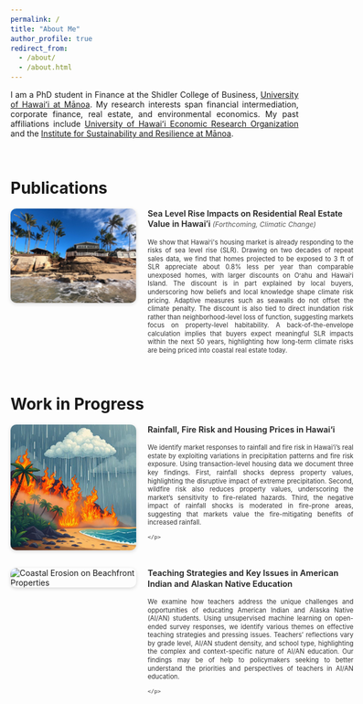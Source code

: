 ```yaml
---
permalink: /
title: "About Me"
author_profile: true
redirect_from: 
  - /about/
  - /about.html
---
```



<div style="text-align: justify;">
  
I am a PhD student in Finance at the Shidler College of Business, <a href="https://manoa.hawaii.edu/">University of Hawaiʻi at Mānoa</a>. My research interests span financial intermediation, corporate finance, real estate, and environmental economics. My past affiliations include <a href="https://uhero.hawaii.edu/">University of Hawaiʻi Economic Research Organization</a> and the <a href="https://manoa.hawaii.edu/isr/">Institute for Sustainability and Resilience at Mānoa</a>.


</div>


<div style="margin-top: 5em;"></div>


Publications
======

<div style="display: flex; align-items: flex-start; gap: 20px; margin-bottom: 2em; flex-wrap: nowrap; min-width: 600px;">
  <!-- Left Image -->
  <div style="flex: 0 0 220px; min-width: 220px;">
    <img src="https://raw.githubusercontent.com/talalkhan1999/talalkhan1999.github.io/master/images/SLR.jpg" 
         alt="Coastal Erosion on Beachfront Properties" 
         style="width: 100%; height: auto; border-radius: 10px; box-shadow: 0 2px 6px rgba(0,0,0,0.15);">
  </div>
  <!-- Text Section -->
  <div style="flex: 1; line-height: 1.3; font-size: 0.7rem; color: #333; text-align: justify;">
    <h3 style="margin-top: 0; font-size: 0.9rem; font-weight: 600; color: #222; text-align: left;">
      Sea Level Rise Impacts on Residential Real Estate Value in Hawaiʻi
      <em style="font-weight: 400; font-size: 0.75rem; color: #555;"> (Forthcoming, <i>Climatic Change</i>)</em>
    </h3>
    <p style="margin: 0; font-size: 0.7rem;">
      We show that Hawaiʻi's housing market is already responding to the risks of sea level rise (SLR). Drawing on two decades of repeat sales data, we find that homes projected to be exposed to 3 ft of SLR appreciate about 0.8% less per year than comparable unexposed homes, with larger discounts on Oʻahu and Hawaiʻi Island.  The discount is in part explained by local buyers, underscoring how beliefs and local knowledge shape climate risk pricing. Adaptive measures such as seawalls do not offset the climate penalty. The discount is also tied to direct inundation risk rather than neighborhood-level loss of function, suggesting markets focus on property-level habitability. A back-of-the-envelope calculation implies that buyers expect meaningful SLR impacts within the next 50 years, highlighting how long-term climate risks are being priced into coastal real estate today.
    </p>
  </div>
</div>


<div style="margin-top: 5em;"></div>


Work in Progress
======
<div style="display: flex; align-items: flex-start; gap: 20px; margin-bottom: 2em; flex-wrap: nowrap; min-width: 600px;">
  <!-- Left Image -->
  <div style="flex: 0 0 220px; min-width: 220px;">
    <img src="https://raw.githubusercontent.com/talalkhan1999/talalkhan1999.github.io/master/images/rainFire.png" 
         alt="Coastal Erosion on Beachfront Properties" 
         style="width: 100%; height: auto; border-radius: 10px; box-shadow: 0 2px 6px rgba(0,0,0,0.15);">
  </div>
  <!-- Text Section -->
  <div style="flex: 1; line-height: 1.3; font-size: 0.7rem; color: #333; text-align: justify;">
    <h3 style="margin-top: 0; font-size: 0.9rem; font-weight: 600; color: #222; text-align: left;">
      Rainfall, Fire Risk and Housing Prices in Hawai‘i
      <em style="font-weight: 400; font-size: 0.75rem; color: #555;"> </em>
    </h3>
    <p style="margin: 0; font-size: 0.7rem;">
We identify market responses to rainfall and fire risk in Hawai‘i’s real estate by exploiting variations in precipitation patterns and fire risk exposure. Using transaction-level housing data we document three key findings. First, rainfall shocks depress property values, highlighting the disruptive impact of extreme precipitation. Second, wildfire risk also reduces property values, underscoring the market’s sensitivity to fire-related hazards. Third, the negative impact of rainfall shocks is moderated in fire-prone areas, suggesting that markets value the fire-mitigating benefits of increased rainfall. 
      
    </p>
  </div>
</div>



<div style="display: flex; align-items: flex-start; gap: 20px; margin-bottom: 2em; flex-wrap: nowrap; min-width: 600px;">
  <!-- Left Image -->
  <div style="flex: 0 0 220px; min-width: 220px;">
    <img src="https://raw.githubusercontent.com/talalkhan1999/talalkhan1999.github.io/master/images/powwow.jpg" 
         alt="Coastal Erosion on Beachfront Properties" 
         style="width: 100%; height: auto; border-radius: 10px; box-shadow: 0 2px 6px rgba(0,0,0,0.15);">
  </div>
  <!-- Text Section -->
  <div style="flex: 1; line-height: 1.3; font-size: 0.7rem; color: #333; text-align: justify;">
    <h3 style="margin-top: 0; font-size: 0.9rem; font-weight: 600; color: #222; text-align: left;">
      Teaching Strategies and Key Issues in American Indian and Alaskan Native Education
      <em style="font-weight: 400; font-size: 0.75rem; color: #555;"> </em>
    </h3>
    <p style="margin: 0; font-size: 0.7rem;">
We examine how teachers address the unique challenges and opportunities of educating American Indian and Alaska Native (AI/AN) students. Using unsupervised machine learning on open-ended survey responses, we identify various themes on effective teaching strategies and pressing issues. Teachers’ reflections vary by grade level, AI/AN student density, and school type, highlighting the complex and context-specific nature of AI/AN education. Our findings may be of help to policymakers seeking to better understand the priorities and perspectives of teachers in AI/AN education.
    
    </p>
  </div>
</div>


